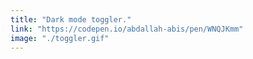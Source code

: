 ```yaml
---
title: "Dark mode toggler."
link: "https://codepen.io/abdallah-abis/pen/WNQJKmm"
image: "./toggler.gif"
---
```


